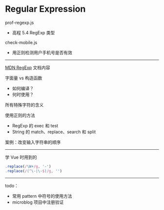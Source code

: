 # Regular Expression

prof-regexp.js

* 高程 5.4 RegExp 类型

check-mobile.js

* 用正则检测用户手机号是否有效

---

[MDN RegExp](https://developer.mozilla.org/zh-CN/docs/Web/JavaScript/Guide/Regular_Expressions)
文档内容

字面量 vs 构造函数
* 如何编译？
* 何时使用？

所有特殊字符的含义

使用正则的方法
* RegExp 的 exec 和 test
* String 的 match、replace、search 和 split

案例：改变输入字符串的顺序

---

学 Vue 时用到的
```js
.replace(/\W+/g, '-')
.replace(/(^\-|\-$)/g, '')
```

---

todo：

* 常用 pattern 中符号的使用方法
* microblog 项目中注册验证